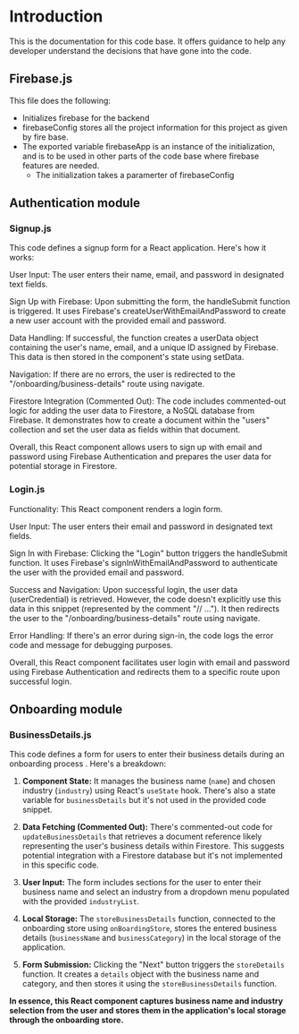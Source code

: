 # Introduction

This is the documentation for this code base. It offers guidance to help any developer understand the decisions that have gone into the code.

## Firebase.js

This file does the following:

- Initializes firebase for the backend
- firebaseConfig stores all the project information for this project as given by fire base.
- The exported variable firebaseApp is an instance of the initialization, and is to be used in other parts of the code base where firebase features are needed.
  - The initialization takes a paramerter of firebaseConfig

## Authentication module

### Signup.js

This code defines a signup form for a React application. Here's how it works:

User Input: The user enters their name, email, and password in designated text fields.

Sign Up with Firebase: Upon submitting the form, the handleSubmit function is triggered. It uses Firebase's createUserWithEmailAndPassword to create a new user account with the provided email and password.

Data Handling: If successful, the function creates a userData object containing the user's name, email, and a unique ID assigned by Firebase. This data is then stored in the component's state using setData.

Navigation: If there are no errors, the user is redirected to the "/onboarding/business-details" route using navigate.

Firestore Integration (Commented Out): The code includes commented-out logic for adding the user data to Firestore, a NoSQL database from Firebase. It demonstrates how to create a document within the "users" collection and set the user data as fields within that document.

Overall, this React component allows users to sign up with email and password using Firebase Authentication and prepares the user data for potential storage in Firestore.

### Login.js

Functionality: This React component renders a login form.

User Input: The user enters their email and password in designated text fields.

Sign In with Firebase: Clicking the "Login" button triggers the handleSubmit function. It uses Firebase's signInWithEmailAndPassword to authenticate the user with the provided email and password.

Success and Navigation: Upon successful login, the user data (userCredential) is retrieved. However, the code doesn't explicitly use this data in this snippet (represented by the comment "// ..."). It then redirects the user to the "/onboarding/business-details" route using navigate.

Error Handling: If there's an error during sign-in, the code logs the error code and message for debugging purposes.

Overall, this React component facilitates user login with email and password using Firebase Authentication and redirects them to a specific route upon successful login.

## Onboarding module

### BusinessDetails.js

This code defines a form for users to enter their business details during an onboarding process . Here's a breakdown:

1. **Component State:** It manages the business name (`name`) and chosen industry (`industry`) using React's `useState` hook. There's also a state variable for `businessDetails` but it's not used in the provided code snippet.

2. **Data Fetching (Commented Out):** There's commented-out code for `updateBusinessDetails` that retrieves a document reference likely representing the user's business details within Firestore. This suggests potential integration with a Firestore database but it's not implemented in this specific code.

3. **User Input:** The form includes sections for the user to enter their business name and select an industry from a dropdown menu populated with the provided `industryList`.

4. **Local Storage:** The `storeBusinessDetails` function, connected to the onboarding store using `onBoardingStore`, stores the entered business details (`businessName` and `businessCategory`) in the local storage of the application.

5. **Form Submission:** Clicking the "Next" button triggers the `storeDetails` function. It creates a `details` object with the business name and category, and then stores it using the `storeBusinessDetails` function.

**In essence, this React component captures business name and industry selection from the user and stores them in the application's local storage through the onboarding store.**
